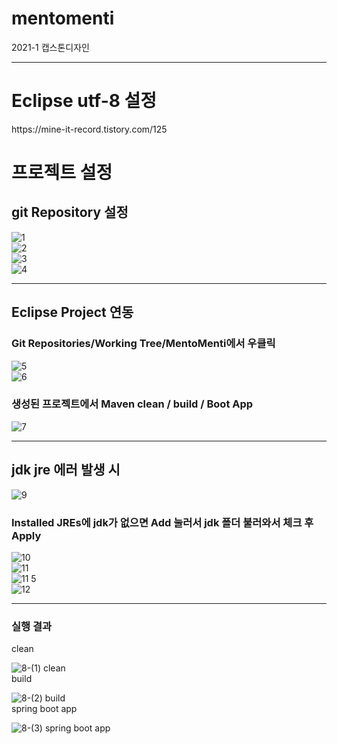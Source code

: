 # mentomenti
2021-1 캡스톤디자인
<hr>
<h1>Eclipse utf-8 설정</h1>
https://mine-it-record.tistory.com/125

<h1>프로젝트 설정</h1>

<h2> git Repository 설정 </h2>

![1](https://user-images.githubusercontent.com/76891875/112756500-6d2dbf80-9020-11eb-8ad4-2138f4f8521b.PNG) <br>
![2](https://user-images.githubusercontent.com/76891875/112756511-80d92600-9020-11eb-9230-20f002c647ad.PNG) <br>
![3](https://user-images.githubusercontent.com/76891875/112756515-85054380-9020-11eb-9ac9-2c4a51cc217c.PNG) <br>
![4](https://user-images.githubusercontent.com/76891875/112756523-93535f80-9020-11eb-9604-f4ffa4108c0e.PNG) <br>

<hr>
<h2> Eclipse Project 연동 </h2>
<h3> Git Repositories/Working Tree/MentoMenti에서 우클릭</h3>

![5](https://user-images.githubusercontent.com/76891875/112756538-a403d580-9020-11eb-9a62-f2bb5176661f.png) <br>
![6](https://user-images.githubusercontent.com/76891875/112756541-a6662f80-9020-11eb-95dd-82a7cbddcf38.PNG) <br>
<h3> 생성된 프로젝트에서 Maven clean / build / Boot App  </h3>

![7](https://user-images.githubusercontent.com/76891875/112756543-a7975c80-9020-11eb-8262-c640238a7bad.png) <br>

<hr>
<h2> jdk jre 에러 발생 시 </h3>

![9](https://user-images.githubusercontent.com/76891875/112756944-6738de00-9022-11eb-91ef-1e49cfa0c81b.png) <br>
<h3> Installed JREs에 jdk가 없으면 Add 눌러서 jdk 폴더 불러와서 체크 후 Apply </h3>

![10](https://user-images.githubusercontent.com/76891875/112756951-7324a000-9022-11eb-9809-24718f4106e2.PNG) <br>
![11](https://user-images.githubusercontent.com/76891875/112757131-60f73180-9023-11eb-953b-11c4b4442c64.PNG) <br>
![11 5](https://user-images.githubusercontent.com/76891875/112757135-62285e80-9023-11eb-8018-4c05ef028870.PNG) <br>
![12](https://user-images.githubusercontent.com/76891875/112757137-63f22200-9023-11eb-8d4a-e3efb682db51.PNG) <br>




<hr>
<h3> 실행 결과 </h3>
clean <br>

![8-(1) clean](https://user-images.githubusercontent.com/76891875/112756558-bb42c300-9020-11eb-8559-7fc968b82dd9.PNG) <br>
build <br>

![8-(2) build](https://user-images.githubusercontent.com/76891875/112756560-c0077700-9020-11eb-9fee-368cad632b6f.PNG) <br>
spring boot app <br>

![8-(3) spring boot app](https://user-images.githubusercontent.com/76891875/112756564-c564c180-9020-11eb-8cf4-fce4cb52cab6.PNG) <br>
 






